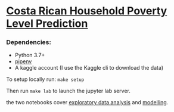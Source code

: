# [Costa Rican Household Poverty Level Prediction](https://www.kaggle.com/c/costa-rican-household-poverty-prediction/overview/evaluation)

### Dependencies:
* Python 3.7+
* [pipenv](https://github.com/pypa/pipenv)
* A kaggle account (I use the Kaggle cli to download the data)


To setup locally run:
`make setup`

Then run `make lab` to launch the jupyter lab server.

the two notebooks cover [exploratory data analysis](./notebooks/eda.ipynb) and [modelling](./notebooks/modelling.ipynb).
